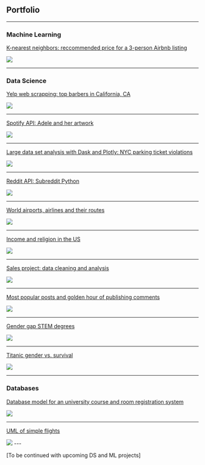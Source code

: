 ## Portfolio

---

### Machine Learning

[K-nearest neighbors: reccommended price for a 3-person Airbnb listing](/airbnbKNN.md)

<img src="images/abnb.png"/>


---


### Data Science

[Yelp web scrapping: top barbers in California, CA](/mimi-yelp-webScrap.md)

<img src="images/yelp.png"/>

---

[Spotify API: Adele and her artwork](/spotifyApi.md)

<img src="images/spotify.png"/>

---
[Large data set analysis with Dask and Plotly: NYC parking ticket violations](/nycParkingTickets.md)

<img src="images/new-york-city-parking-ticket.jpg"/>

---
[Reddit API: Subreddit Python](/reddit-api.md)

<img src="images/reddit.png"/>

---
[World airports, airlines and their routes](/airport.md)

<img src="images/airport.jpg"/>

---
[Income and religion in the US](/pew.md)

<img src="images/religionUs.png"/>

---
[Sales project: data cleaning and analysis](/dressSales.md)

<img src="images/dressSales.jpg"/>

---
[Most popular posts and golden hour of publishing comments](/hackerNews.md)

<img src="images/hackerNews.jpg"/>

---
[Gender gap STEM degrees](/stemDegree.md)

<img src="images/stemDegree.jpg"/>

---

[Titanic gender vs. survival](/titanic.md)

<img src="images/titanic.jpg"/>


---


### Databases

[Database model for an university course and room registration system](/uniDB.md)

<img src="images/uni.jpg"/>

---

[UML of simple flights](/uml-flight.md)

<img src="images/flights.jpg"/>
---

[To be continued with upcoming DS and ML projects]
